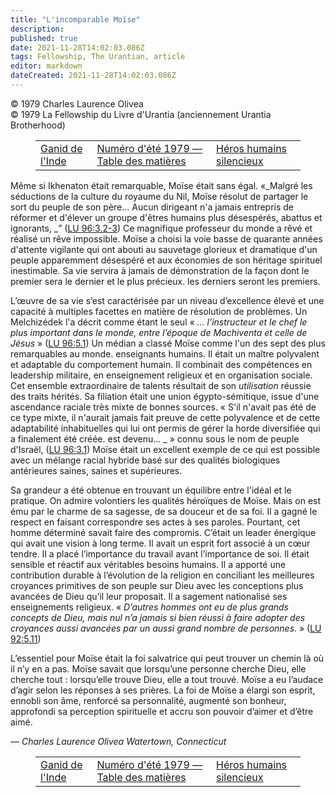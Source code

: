 ```yaml
---
title: "L'incomparable Moïse"
description: 
published: true
date: 2021-11-28T14:02:03.086Z
tags: Fellowship, The Urantian, article
editor: markdown
dateCreated: 2021-11-28T14:02:03.086Z
---
```


<p class="v-card v-sheet theme--light grey lighten-3 px-2">© 1979 Charles Laurence Olivea<br>© 1979 La Fellowship du Livre d'Urantia (anciennement Urantia Brotherhood)</p>
<figure class="table chapter-navigator">
  <table>
    <tbody>
      <tr>
        <td>
        <a href="/fr/article/Eugene_Frazier/Ganid_Of_India">
          <span class="mdi mdi-arrow-left-drop-circle"></span><span class="pl-2">Ganid de l'Inde</span>
        </a>
        </td>
        <td>
        <a href="/fr/index/articles_the_urantian#numéro-d'été-1979">
          <span class="mdi mdi-book-open-variant"></span><span class="pl-2">Numéro d'été 1979 — Table des matières</span>
        </a>
        </td>
        <td>
        <a href="/fr/article/The_Urantian/Quiet_Human_Heroes">
          <span class="pr-2">Héros humains silencieux</span><span class="mdi mdi-arrow-right-drop-circle"></span>
        </a>
        </td>
      </tr>
    </tbody>
  </table>
</figure>



Même si Ikhenaton était remarquable, Moïse était sans égal. «_Malgré les séductions de la culture du royaume du Nil, Moïse résolut de partager le sort du peuple de son père... Aucun dirigeant n'a jamais entrepris de réformer et d'élever un groupe d'êtres humains plus désespérés, abattus et ignorants, _” ([LU 96:3.2-3](/fr/The_Urantia_Book/96#p3_2)) Ce magnifique professeur du monde a rêvé et réalisé un rêve impossible. Moïse a choisi la voie basse de quarante années d'attente vigilante qui ont abouti au sauvetage glorieux et dramatique d'un peuple apparemment désespéré et aux économies de son héritage spirituel inestimable. Sa vie servira à jamais de démonstration de la façon dont le premier sera le dernier et le plus précieux. les derniers seront les premiers.

L’œuvre de sa vie s’est caractérisée par un niveau d’excellence élevé et une capacité à multiples facettes en matière de résolution de problèmes. Un Melchizédek l'a décrit comme étant le seul « _... l’instructeur et le chef le plus important dans le monde, entre l’époque de Machiventa et celle de Jésus_ » ([LU 96:5.1](/fr/The_Urantia_Book/96#p5_1)) Un médian a classé Moïse comme l'un des sept des plus remarquables au monde. enseignants humains. Il était un maître polyvalent et adaptable du comportement humain. Il combinait des compétences en leadership militaire, en enseignement religieux et en organisation sociale. Cet ensemble extraordinaire de talents résultait de son _utilisation_ réussie des traits hérités. Sa filiation était une union égypto-sémitique, issue d'une ascendance raciale très mixte de bonnes sources. « S'il n'avait pas été de ce type mixte, il n'aurait jamais fait preuve de cette polyvalence et de cette adaptabilité inhabituelles qui lui ont permis de gérer la horde diversifiée qui a finalement été créée. est devenu... _ » connu sous le nom de peuple d'Israël, ([LU 96:3.1](/fr/The_Urantia_Book/96#p3_1)) Moïse était un excellent exemple de ce qui est possible avec un mélange racial hybride basé sur des qualités biologiques antérieures saines, saines et supérieures.

Sa grandeur a été obtenue en trouvant un équilibre entre l'idéal et le pratique. On admire volontiers les qualités héroïques de Moïse. Mais on est ému par le charme de sa sagesse, de sa douceur et de sa foi. Il a gagné le respect en faisant correspondre ses actes à ses paroles. Pourtant, cet homme déterminé savait faire des compromis. C’était un leader énergique qui avait une vision à long terme. Il avait un esprit fort associé à un cœur tendre. Il a placé l’importance du travail avant l’importance de soi. Il était sensible et réactif aux véritables besoins humains. Il a apporté une contribution durable à l’évolution de la religion en conciliant les meilleures croyances primitives de son peuple sur Dieu avec les conceptions plus avancées de Dieu qu’il leur proposait. Il a sagement nationalisé ses enseignements religieux. « _D’autres hommes ont eu de plus grands concepts de Dieu, mais nul n’a jamais si bien réussi à faire adopter des croyances aussi avancées par un aussi grand nombre de personnes._ » ([LU 92:5.11](/fr/The_Urantia_Book/92#p5_11))

L’essentiel pour Moïse était la foi salvatrice qui peut trouver un chemin là où il n’y en a pas. Moïse savait que lorsqu’une personne cherche Dieu, elle cherche tout : lorsqu’elle trouve Dieu, elle a tout trouvé. Moïse a eu l’audace d’agir selon les réponses à ses prières. La foi de Moïse a élargi son esprit, ennobli son âme, renforcé sa personnalité, augmenté son bonheur, approfondi sa perception spirituelle et accru son pouvoir d’aimer et d’être aimé.

— _Charles Laurence Olivea_
_Watertown, Connecticut_



<figure class="table chapter-navigator">
  <table>
    <tbody>
      <tr>
        <td>
        <a href="/fr/article/Eugene_Frazier/Ganid_Of_India">
          <span class="mdi mdi-arrow-left-drop-circle"></span><span class="pl-2">Ganid de l'Inde</span>
        </a>
        </td>
        <td>
        <a href="/fr/index/articles_the_urantian#numéro-d'été-1979">
          <span class="mdi mdi-book-open-variant"></span><span class="pl-2">Numéro d'été 1979 — Table des matières</span>
        </a>
        </td>
        <td>
        <a href="/fr/article/The_Urantian/Quiet_Human_Heroes">
          <span class="pr-2">Héros humains silencieux</span><span class="mdi mdi-arrow-right-drop-circle"></span>
        </a>
        </td>
      </tr>
    </tbody>
  </table>
</figure>
